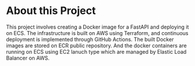 # About this Project
This project involves creating a Docker image for a FastAPI and deploying it on ECS. The infrastructure is built on AWS using Terraform, and continuous deployment is implemented through GitHub Actions. The built Docker images are stored on ECR public repository. And the docker containers are running on ECS using EC2 lanuch type which are managed by Elastic Load Balancer on AWS.
